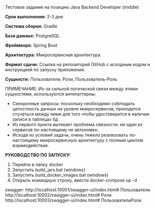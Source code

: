 Тестовое задание на позицию Java Backend Developer (middle)

**Срок выполнения:** 2-3 дня

**Система сборки:** Gradle

**База данных:** PostgreSQL

**Фреймворк:** Spring Boot

**Архитектура:** Микросервисная архитектура

**Формат сдачи:** Ссылка на репозиторий GitHub с исходным кодом и инструкцией по запуску приложения.

**Сущности:** Пользователи, Роли, Пользователь-Роль

ПРИМЕЧАНИЕ:
Из-за сильной логической связи между этими сущностями, используются антипаттерны:
- Синхронные запросы: поскольку необходимо соблюдать целостность данных на уровне микросервисов, приходится стучаться между ними для того чтобы удостоверится в наличии записи в таблицах бд
- Из первого пункта вытекает проблема связности: ни один из сервисов по-настоящему не автономен.
- Исходя из условий задачи, очень тяжело реализовать по-настоящему микросервисную архитектуру с полным циклом взаимодействия.


**РУКОВОДСТВО ПО ЗАПУСКУ:**
1. Перейти в папку docker
2. Запустить build_jars.bat (windows)
3. Запустить build_docker_images.bat (windows)
4. Открыть командную строку, ввести docker-compose up -d

swagger:
http://localhost:10001/swagger-ui/index.html# Пользователи
http://localhost:10002/swagger-ui/index.html# Роли
http://localhost:10003/swagger-ui/index.html# ПользователиРоли
